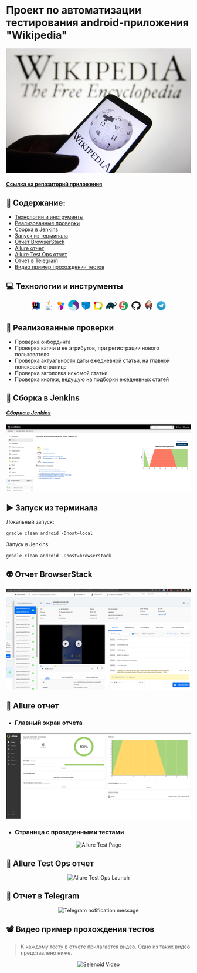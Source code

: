 # Проект по автоматизации тестирования android-приложения  "Wikipedia"
<img title="Wiki img" src="images/title/Title_WIki.jpeg">

#### <a target="_blank" href="https://github.com/wikimedia/apps-android-wikipedia/releases">Ссылка на репозиторий приложения</a>

## :floppy_disk: Содержание:

- <a href="#computer-технологии-и-инструменты">Технологии и инструменты</a>
- <a href="#notebook_with_decorative_cover-реализованные-проверки">Реализованные проверки</a>
- <a href="#electric_plug-сборка-в-Jenkins">Сборка в Jenkins</a>
- <a href="#arrow_forward-запуск-из-терминала">Запуск из терминала</a>
- <a href="#👽-отчет-browserstack">Отчет BrowserStack</a>
- <a href="#open_book-allure-отчет">Allure отчет</a>
- <a href="#hammer-allure-test-ops-отчет">Allure Test Ops отчет</a>
- <a href="#robot-отчет-в-telegram">Отчет в Telegram</a>
- <a href="#film_projector-видео-пример-прохождения-тестов">Видео пример прохождения тестов</a>

## :computer: Технологии и инструменты
<p align="center">
<img width="6%" title="IntelliJ IDEA" src="images/logoTools/Intelij_IDEA.svg">
<img width="6%" title="Java" src="images/logoTools/Java.svg">
<img width="6%" title="Selenide" src="images/logoTools/Selenide.svg">
<img width="6%" title="Appium" src="images/logoTools/appium.svg">
<img width="6%" title="Selenoid" src="images/logoTools/Selenoid.svg">
<img width="6%" title="Allure Report" src="images/logoTools/Allure_Report.svg">
<img width="6%" title="Gradle" src="images/logoTools/Gradle.svg">
<img width="6%" title="JUnit5" src="images/logoTools/JUnit5.svg">
<img width="6%" title="GitHub" src="images/logoTools/GitHub.svg">
<img width="6%" title="Jenkins" src="images/logoTools/Jenkins.svg">
<img width="6%" title="Telegram" src="images/logoTools/Telegram.svg">
</p>

## :notebook_with_decorative_cover: Реализованные проверки
- Проверка онбординга
- Проверка капчи и ее атрибутов, при регистрации нового пользователя
- Проверка актуальности даты ежедневной статьи, на главной поисковой странице
- Проверка заголовка искомой статьи
- Проверка кнопки, ведущую на подборки ежедневных статей

## :electric_plug: Сборка в Jenkins
##### <a target="_blank" href="https://jenkins.autotests.cloud/job/Automated_Mobile_Tests_HW21-22/">Сборка в Jenkins</a>
<p align="center">
<img title="Jenkins Dashboard" src="images/title/AssemblyInJenkins.png">
</p>  

## :arrow_forward: Запуск из терминала
Локальный запуск:
```
gradle clean android -Dhost=local
```
Запуск в Jenkins:
```
gradle clean android -Dhost=browserstack
```


## 👽 Отчет BrowserStack
<img title="BrowserStack dashboard" src="images/title/BrowserStackReport.png">

## :open_book: Allure отчет
- ### Главный экран отчета
<p align="center">
<img title="Allure Overview Dashboard" src="images/title/AllureMainPage.png">
</p>

- ### Страница с проведенными тестами
<p align="center">
<img title="Allure Test Page" src="images/img_4.png">
</p>

## :hammer: Allure Test Ops отчет
<p align="center">
<img title="Allure Test Ops Launch" src="images/img_5.png">
</p>

## :robot: Отчет в Telegram
<p align="center">
<img title="Telegram notification message" src="images/img_6.png">
</p>

## :film_projector: Видео пример прохождения тестов
> К каждому тесту в отчете прилагается видео. Одно из таких видео представлено ниже.
<p align="center">
  <img title="Selenoid Video" src="images/876f475c91f3138b9272c6559f5864e2fcca7ea3.gif">
</p>

